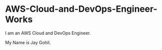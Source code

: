# AWS-Cloud-and-DevOps-Engineer-Works
I am an AWS Cloud and DevOps Engineer.

My Name is Jay Gohil.



